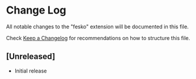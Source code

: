 # Change Log

All notable changes to the "fesko" extension will be documented in this file.

Check [Keep a Changelog](http://keepachangelog.com/) for recommendations on how to structure this file.

## [Unreleased]

- Initial release